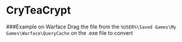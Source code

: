 # CryTeaCrypt
###Example on Warface
Drag the file from the ```%USER%\Saved Games\My Games\Warface\QueryCache``` on the .exe file to convert
